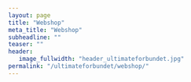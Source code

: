 ```yaml
---
layout: page
title: "Webshop"
meta_title: "Webshop"
subheadline: ""
teaser: ""
header:
   image_fullwidth: "header_ultimateforbundet.jpg"
permalink: "/ultimateforbundet/webshop/"
---
```


